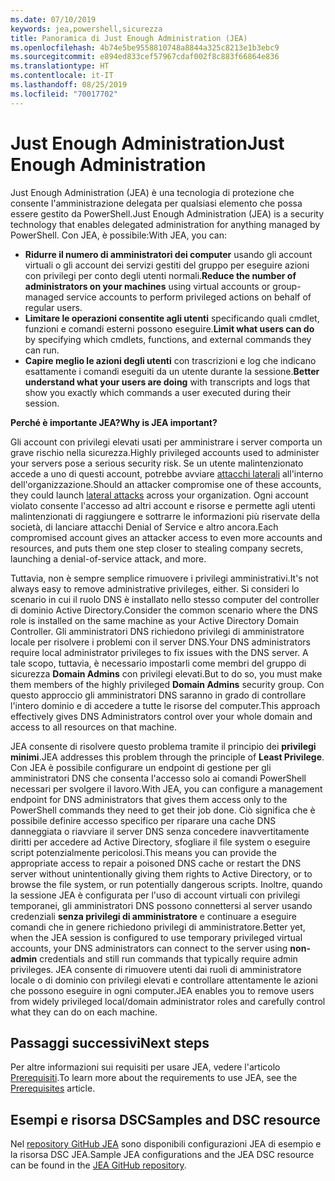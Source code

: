 ```yaml
---
ms.date: 07/10/2019
keywords: jea,powershell,sicurezza
title: Panoramica di Just Enough Administration (JEA)
ms.openlocfilehash: 4b74e5be9558810748a8844a325c8213e1b3ebc9
ms.sourcegitcommit: e894ed833cef57967cdaf002f8c883f66864e836
ms.translationtype: HT
ms.contentlocale: it-IT
ms.lasthandoff: 08/25/2019
ms.locfileid: "70017702"
---
```

# <a name="just-enough-administration"></a><span data-ttu-id="12832-103">Just Enough Administration</span><span class="sxs-lookup"><span data-stu-id="12832-103">Just Enough Administration</span></span>

<span data-ttu-id="12832-104">Just Enough Administration (JEA) è una tecnologia di protezione che consente l'amministrazione delegata per qualsiasi elemento che possa essere gestito da PowerShell.</span><span class="sxs-lookup"><span data-stu-id="12832-104">Just Enough Administration (JEA) is a security technology that enables delegated administration for anything managed by PowerShell.</span></span> <span data-ttu-id="12832-105">Con JEA, è possibile:</span><span class="sxs-lookup"><span data-stu-id="12832-105">With JEA, you can:</span></span>

- <span data-ttu-id="12832-106">**Ridurre il numero di amministratori dei computer** usando gli account virtuali o gli account dei servizi gestiti del gruppo per eseguire azioni con privilegi per conto degli utenti normali.</span><span class="sxs-lookup"><span data-stu-id="12832-106">**Reduce the number of administrators on your machines** using virtual accounts or group-managed service accounts to perform privileged actions on behalf of regular users.</span></span>
- <span data-ttu-id="12832-107">**Limitare le operazioni consentite agli utenti** specificando quali cmdlet, funzioni e comandi esterni possono eseguire.</span><span class="sxs-lookup"><span data-stu-id="12832-107">**Limit what users can do** by specifying which cmdlets, functions, and external commands they can run.</span></span>
- <span data-ttu-id="12832-108">**Capire meglio le azioni degli utenti** con trascrizioni e log che indicano esattamente i comandi eseguiti da un utente durante la sessione.</span><span class="sxs-lookup"><span data-stu-id="12832-108">**Better understand what your users are doing** with transcripts and logs that show you exactly which commands a user executed during their session.</span></span>

<span data-ttu-id="12832-109">**Perché è importante JEA?**</span><span class="sxs-lookup"><span data-stu-id="12832-109">**Why is JEA important?**</span></span>

<span data-ttu-id="12832-110">Gli account con privilegi elevati usati per amministrare i server comporta un grave rischio nella sicurezza.</span><span class="sxs-lookup"><span data-stu-id="12832-110">Highly privileged accounts used to administer your servers pose a serious security risk.</span></span> <span data-ttu-id="12832-111">Se un utente malintenzionato accede a uno di questi account, potrebbe avviare [attacchi laterali](https://aka.ms/pth) all'interno dell'organizzazione.</span><span class="sxs-lookup"><span data-stu-id="12832-111">Should an attacker compromise one of these accounts, they could launch [lateral attacks](https://aka.ms/pth) across your organization.</span></span> <span data-ttu-id="12832-112">Ogni account violato consente l'accesso ad altri account e risorse e permette agli utenti malintenzionati di raggiungere e sottrarre le informazioni più riservate della società, di lanciare attacchi Denial of Service e altro ancora.</span><span class="sxs-lookup"><span data-stu-id="12832-112">Each compromised account gives an attacker access to even more accounts and resources, and puts them one step closer to stealing company secrets, launching a denial-of-service attack, and more.</span></span>

<span data-ttu-id="12832-113">Tuttavia, non è sempre semplice rimuovere i privilegi amministrativi.</span><span class="sxs-lookup"><span data-stu-id="12832-113">It's not always easy to remove administrative privileges, either.</span></span> <span data-ttu-id="12832-114">Si consideri lo scenario in cui il ruolo DNS è installato nello stesso computer del controller di dominio Active Directory.</span><span class="sxs-lookup"><span data-stu-id="12832-114">Consider the common scenario where the DNS role is installed on the same machine as your Active Directory Domain Controller.</span></span> <span data-ttu-id="12832-115">Gli amministratori DNS richiedono privilegi di amministratore locale per risolvere i problemi con il server DNS.</span><span class="sxs-lookup"><span data-stu-id="12832-115">Your DNS administrators require local administrator privileges to fix issues with the DNS server.</span></span> <span data-ttu-id="12832-116">A tale scopo, tuttavia, è necessario impostarli come membri del gruppo di sicurezza **Domain Admins** con privilegi elevati.</span><span class="sxs-lookup"><span data-stu-id="12832-116">But to do so, you must make them members of the highly privileged **Domain Admins** security group.</span></span> <span data-ttu-id="12832-117">Con questo approccio gli amministratori DNS saranno in grado di controllare l'intero dominio e di accedere a tutte le risorse del computer.</span><span class="sxs-lookup"><span data-stu-id="12832-117">This approach effectively gives DNS Administrators control over your whole domain and access to all resources on that machine.</span></span>

<span data-ttu-id="12832-118">JEA consente di risolvere questo problema tramite il principio dei **privilegi minimi**.</span><span class="sxs-lookup"><span data-stu-id="12832-118">JEA addresses this problem through the principle of **Least Privilege**.</span></span> <span data-ttu-id="12832-119">Con JEA è possibile configurare un endpoint di gestione per gli amministratori DNS che consenta l'accesso solo ai comandi PowerShell necessari per svolgere il lavoro.</span><span class="sxs-lookup"><span data-stu-id="12832-119">With JEA, you can configure a management endpoint for DNS administrators that gives them access only to the PowerShell commands they need to get their job done.</span></span> <span data-ttu-id="12832-120">Ciò significa che è possibile definire accesso specifico per riparare una cache DNS danneggiata o riavviare il server DNS senza concedere inavvertitamente diritti per accedere ad Active Directory, sfogliare il file system o eseguire script potenzialmente pericolosi.</span><span class="sxs-lookup"><span data-stu-id="12832-120">This means you can provide the appropriate access to repair a poisoned DNS cache or restart the DNS server without unintentionally giving them rights to Active Directory, or to browse the file system, or run potentially dangerous scripts.</span></span> <span data-ttu-id="12832-121">Inoltre, quando la sessione JEA è configurata per l'uso di account virtuali con privilegi temporanei, gli amministratori DNS possono connettersi al server usando credenziali **senza privilegi di amministratore** e continuare a eseguire comandi che in genere richiedono privilegi di amministratore.</span><span class="sxs-lookup"><span data-stu-id="12832-121">Better yet, when the JEA session is configured to use temporary privileged virtual accounts, your DNS administrators can connect to the server using **non-admin** credentials and still run commands that typically require admin privileges.</span></span> <span data-ttu-id="12832-122">JEA consente di rimuovere utenti dai ruoli di amministratore locale o di dominio con privilegi elevati e controllare attentamente le azioni che possono eseguire in ogni computer.</span><span class="sxs-lookup"><span data-stu-id="12832-122">JEA enables you to remove users from widely privileged local/domain administrator roles and carefully control what they can do on each machine.</span></span>

## <a name="next-steps"></a><span data-ttu-id="12832-123">Passaggi successivi</span><span class="sxs-lookup"><span data-stu-id="12832-123">Next steps</span></span>

<span data-ttu-id="12832-124">Per altre informazioni sui requisiti per usare JEA, vedere l'articolo [Prerequisiti](prerequisites.md).</span><span class="sxs-lookup"><span data-stu-id="12832-124">To learn more about the requirements to use JEA, see the [Prerequisites](prerequisites.md) article.</span></span>

## <a name="samples-and-dsc-resource"></a><span data-ttu-id="12832-125">Esempi e risorsa DSC</span><span class="sxs-lookup"><span data-stu-id="12832-125">Samples and DSC resource</span></span>

<span data-ttu-id="12832-126">Nel [repository GitHub JEA](https://github.com/PowerShell/JEA) sono disponibili configurazioni JEA di esempio e la risorsa DSC JEA.</span><span class="sxs-lookup"><span data-stu-id="12832-126">Sample JEA configurations and the JEA DSC resource can be found in the [JEA GitHub repository](https://github.com/PowerShell/JEA).</span></span>
